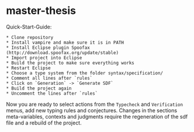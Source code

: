 master-thesis
=============

Quick-Start-Guide:

    * Clone repository
    * Install vampire and make sure it is in PATH
    * Install Eclipse plugin Spoofax (http://download.spoofax.org/update/stable)
    * Import project into Eclipse
    * Build the project to make sure everything works
    * Restart Eclipse
    * Choose a type system from the folder syntax/specification/
    * Comment all lines after `rules`
    * Click on `Generation` -> `Generate SDF`
    * Build the project again
    * Uncomment the lines after `rules`

Now you are ready to select actions from the `Typecheck` and
`Verification` menus, add new typing rules and conjectures. Changes in
the sections meta-variables, contexts and judgments require the
regeneration of the sdf file and a rebuild of the project.